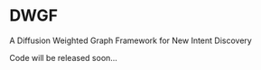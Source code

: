# DWGF
A Diffusion Weighted Graph Framework for New Intent Discovery

Code will be released soon...
